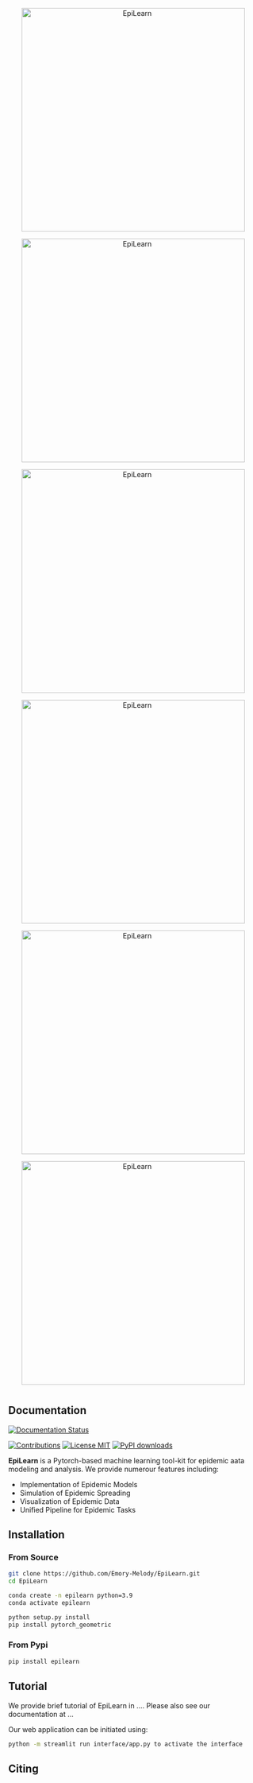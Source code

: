 
<p align="center">
<img center src="https://github.com/Emory-Melody/EpiLearn/blob/main/tests/logo/epilearn_logo_1.jpg" width = "450" alt="EpiLearn">
</p>

<p align="center">
<img center src="https://github.com/Emory-Melody/EpiLearn/blob/main/tests/logo/epilearn_logo_2.jpg" width = "450" alt="EpiLearn">
</p>

<p align="center">
<img center src="https://github.com/Emory-Melody/EpiLearn/blob/main/tests/logo/epilearn_logo_3.jpg" width = "450" alt="EpiLearn">
</p>

<p align="center">
<img center src="https://github.com/Emory-Melody/EpiLearn/blob/main/tests/logo/epilearn_logo_4.jpg" width = "450" alt="EpiLearn">
</p>

<p align="center">
<img center src="https://github.com/Emory-Melody/EpiLearn/blob/main/tests/logo/epilearn_logo_5.jpg" width = "450" alt="EpiLearn">
</p>

<p align="center">
<img center src="https://github.com/Emory-Melody/EpiLearn/blob/main/tests/logo/epilearn_logo_6.jpg" width = "450" alt="EpiLearn">
</p>


<h1 align="center">
</h1>

## Documentation

[![Documentation Status](https://readthedocs.org/projects/exe/badge/?version=latest)](https://exe2.readthedocs.io/en/latest/)



[![Contributions](https://img.shields.io/badge/contributions-welcome-blue)](https://github.com/DeepGraphLearning/torchdrug/blob/master/CONTRIBUTING.md)
[![License MIT](https://img.shields.io/github/license/DeepGraphLearning/torchdrug?color=blue)](https://github.com/DeepGraphLearning/torchdrug/blob/master/LICENSE)
[![PyPI downloads](https://static.pepy.tech/personalized-badge/torchdrug?period=total&units=international_system&left_color=grey&right_color=blue&left_text=downloads)](https://pypi.org/project/torchdrug/)



**EpiLearn** is a Pytorch-based machine learning tool-kit for epidemic aata modeling and analysis. We provide numerour features including:

- Implementation of Epidemic Models
- Simulation of Epidemic Spreading
- Visualization of Epidemic Data
- Unified Pipeline for Epidemic Tasks


Installation
------------
### From Source ###
```bash
git clone https://github.com/Emory-Melody/EpiLearn.git
cd EpiLearn

conda create -n epilearn python=3.9
conda activate epilearn

python setup.py install
pip install pytorch_geometric
```
### From Pypi ###
```bash
pip install epilearn
```

Tutorial
------------
We provide brief tutorial of EpiLearn in .... Please also see our documentation at ...

Our web application can be initiated using:
```bash
python -m streamlit run interface/app.py to activate the interface
```

Citing
------------

